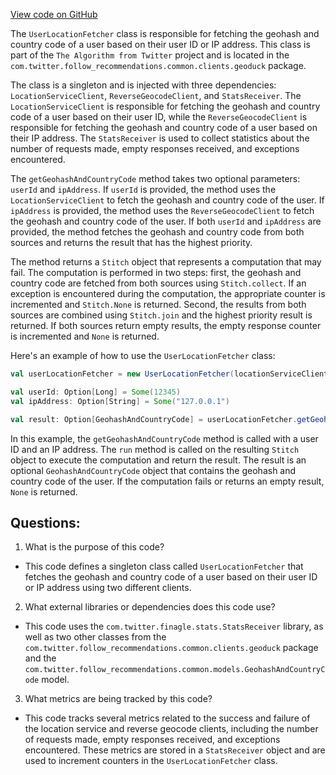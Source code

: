 [View code on GitHub](https://github.com/misbahsy/the-algorithm/follow-recommendations-service/common/src/main/scala/com/twitter/follow_recommendations/common/clients/geoduck/UserLocationFetcher.scala)

The `UserLocationFetcher` class is responsible for fetching the geohash and country code of a user based on their user ID or IP address. This class is part of the `The Algorithm from Twitter` project and is located in the `com.twitter.follow_recommendations.common.clients.geoduck` package.

The class is a singleton and is injected with three dependencies: `LocationServiceClient`, `ReverseGeocodeClient`, and `StatsReceiver`. The `LocationServiceClient` is responsible for fetching the geohash and country code of a user based on their user ID, while the `ReverseGeocodeClient` is responsible for fetching the geohash and country code of a user based on their IP address. The `StatsReceiver` is used to collect statistics about the number of requests made, empty responses received, and exceptions encountered.

The `getGeohashAndCountryCode` method takes two optional parameters: `userId` and `ipAddress`. If `userId` is provided, the method uses the `LocationServiceClient` to fetch the geohash and country code of the user. If `ipAddress` is provided, the method uses the `ReverseGeocodeClient` to fetch the geohash and country code of the user. If both `userId` and `ipAddress` are provided, the method fetches the geohash and country code from both sources and returns the result that has the highest priority.

The method returns a `Stitch` object that represents a computation that may fail. The computation is performed in two steps: first, the geohash and country code are fetched from both sources using `Stitch.collect`. If an exception is encountered during the computation, the appropriate counter is incremented and `Stitch.None` is returned. Second, the results from both sources are combined using `Stitch.join` and the highest priority result is returned. If both sources return empty results, the empty response counter is incremented and `None` is returned.

Here's an example of how to use the `UserLocationFetcher` class:

```scala
val userLocationFetcher = new UserLocationFetcher(locationServiceClient, reverseGeocodeClient, statsReceiver)

val userId: Option[Long] = Some(12345)
val ipAddress: Option[String] = Some("127.0.0.1")

val result: Option[GeohashAndCountryCode] = userLocationFetcher.getGeohashAndCountryCode(userId, ipAddress).run()
``` 

In this example, the `getGeohashAndCountryCode` method is called with a user ID and an IP address. The `run` method is called on the resulting `Stitch` object to execute the computation and return the result. The result is an optional `GeohashAndCountryCode` object that contains the geohash and country code of the user. If the computation fails or returns an empty result, `None` is returned.
## Questions: 
 1. What is the purpose of this code?
- This code defines a singleton class called `UserLocationFetcher` that fetches the geohash and country code of a user based on their user ID or IP address using two different clients.

2. What external libraries or dependencies does this code use?
- This code uses the `com.twitter.finagle.stats.StatsReceiver` library, as well as two other classes from the `com.twitter.follow_recommendations.common.clients.geoduck` package and the `com.twitter.follow_recommendations.common.models.GeohashAndCountryCode` model.

3. What metrics are being tracked by this code?
- This code tracks several metrics related to the success and failure of the location service and reverse geocode clients, including the number of requests made, empty responses received, and exceptions encountered. These metrics are stored in a `StatsReceiver` object and are used to increment counters in the `UserLocationFetcher` class.